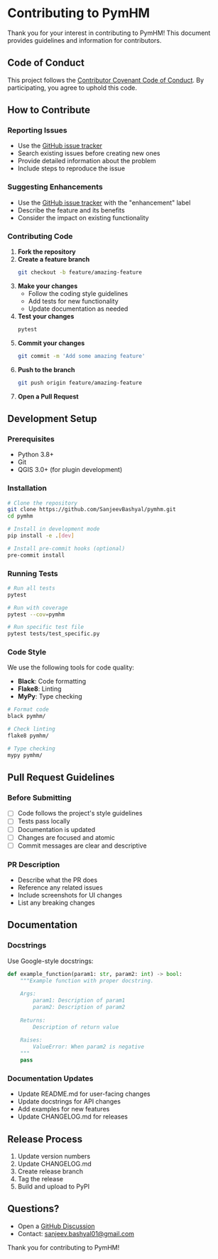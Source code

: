 # Contributing to PymHM

Thank you for your interest in contributing to PymHM! This document provides guidelines and information for contributors.

## Code of Conduct

This project follows the [Contributor Covenant Code of Conduct](CODE_OF_CONDUCT.md). By participating, you agree to uphold this code.

## How to Contribute

### Reporting Issues

- Use the [GitHub issue tracker](https://github.com/SanjeevBashyal/pymhm/issues)
- Search existing issues before creating new ones
- Provide detailed information about the problem
- Include steps to reproduce the issue

### Suggesting Enhancements

- Use the [GitHub issue tracker](https://github.com/SanjeevBashyal/pymhm/issues) with the "enhancement" label
- Describe the feature and its benefits
- Consider the impact on existing functionality

### Contributing Code

1. **Fork the repository**
2. **Create a feature branch**
   ```bash
   git checkout -b feature/amazing-feature
   ```
3. **Make your changes**
   - Follow the coding style guidelines
   - Add tests for new functionality
   - Update documentation as needed
4. **Test your changes**
   ```bash
   pytest
   ```
5. **Commit your changes**
   ```bash
   git commit -m 'Add some amazing feature'
   ```
6. **Push to the branch**
   ```bash
   git push origin feature/amazing-feature
   ```
7. **Open a Pull Request**

## Development Setup

### Prerequisites

- Python 3.8+
- Git
- QGIS 3.0+ (for plugin development)

### Installation

```bash
# Clone the repository
git clone https://github.com/SanjeevBashyal/pymhm.git
cd pymhm

# Install in development mode
pip install -e .[dev]

# Install pre-commit hooks (optional)
pre-commit install
```

### Running Tests

```bash
# Run all tests
pytest

# Run with coverage
pytest --cov=pymhm

# Run specific test file
pytest tests/test_specific.py
```

### Code Style

We use the following tools for code quality:

- **Black**: Code formatting
- **Flake8**: Linting
- **MyPy**: Type checking

```bash
# Format code
black pymhm/

# Check linting
flake8 pymhm/

# Type checking
mypy pymhm/
```

## Pull Request Guidelines

### Before Submitting

- [ ] Code follows the project's style guidelines
- [ ] Tests pass locally
- [ ] Documentation is updated
- [ ] Changes are focused and atomic
- [ ] Commit messages are clear and descriptive

### PR Description

- Describe what the PR does
- Reference any related issues
- Include screenshots for UI changes
- List any breaking changes

## Documentation

### Docstrings

Use Google-style docstrings:

```python
def example_function(param1: str, param2: int) -> bool:
    """Example function with proper docstring.
    
    Args:
        param1: Description of param1
        param2: Description of param2
        
    Returns:
        Description of return value
        
    Raises:
        ValueError: When param2 is negative
    """
    pass
```

### Documentation Updates

- Update README.md for user-facing changes
- Update docstrings for API changes
- Add examples for new features
- Update CHANGELOG.md for releases

## Release Process

1. Update version numbers
2. Update CHANGELOG.md
3. Create release branch
4. Tag the release
5. Build and upload to PyPI

## Questions?

- Open a [GitHub Discussion](https://github.com/SanjeevBashyal/pymhm/discussions)
- Contact: sanjeev.bashyal01@gmail.com

Thank you for contributing to PymHM!
